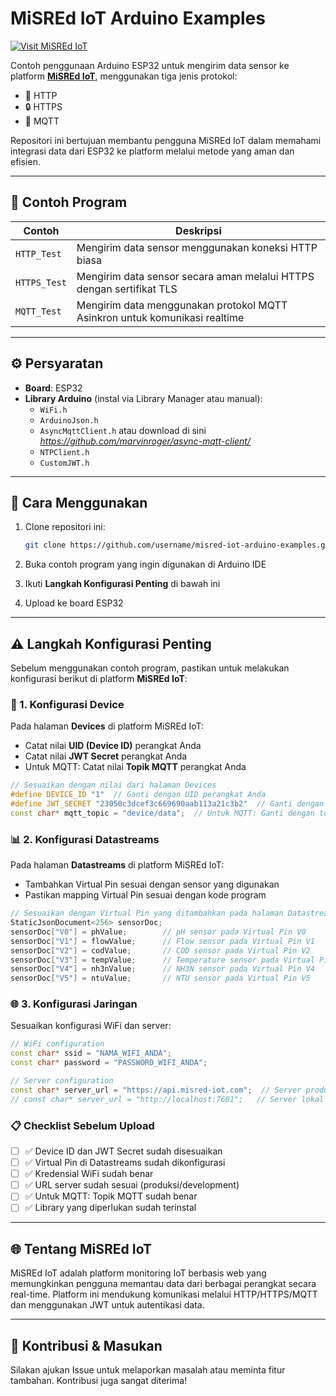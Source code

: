 # MiSREd IoT Arduino Examples

[![Visit MiSREd IoT](https://img.shields.io/badge/MiSREd%20IoT-Visit%20Platform-blue?logo=internet-explorer)](https://misred-iot.com)

Contoh penggunaan Arduino ESP32 untuk mengirim data sensor ke platform **[MiSREd IoT](https://misred-iot.com)**, menggunakan tiga jenis protokol:

- 🔗 HTTP
- 🔒 HTTPS
- 📡 MQTT

Repositori ini bertujuan membantu pengguna MiSREd IoT dalam memahami integrasi data dari ESP32 ke platform melalui metode yang aman dan efisien.

---

## 📁 Contoh Program

| Contoh        | Deskripsi                                                                 |
|---------------|---------------------------------------------------------------------------|
| `HTTP_Test`   | Mengirim data sensor menggunakan koneksi HTTP biasa                       |
| `HTTPS_Test`  | Mengirim data sensor secara aman melalui HTTPS dengan sertifikat TLS     |
| `MQTT_Test`   | Mengirim data menggunakan protokol MQTT Asinkron untuk komunikasi realtime|

---

## ⚙️ Persyaratan

- **Board**: ESP32
- **Library Arduino** (instal via Library Manager atau manual):
  - `WiFi.h`
  - `ArduinoJson.h`
  - `AsyncMqttClient.h` atau download di sini *https://github.com/marvinroger/async-mqtt-client/*
  - `NTPClient.h`
  - `CustomJWT.h` 

---

## 🔧 Cara Menggunakan

1. Clone repositori ini:
   ```bash
   git clone https://github.com/username/misred-iot-arduino-examples.git
   ```

2. Buka contoh program yang ingin digunakan di Arduino IDE
3. Ikuti **Langkah Konfigurasi Penting** di bawah ini
4. Upload ke board ESP32

---

## ⚠️ Langkah Konfigurasi Penting

Sebelum menggunakan contoh program, pastikan untuk melakukan konfigurasi berikut di platform **MiSREd IoT**:

### 🔧 1. Konfigurasi Device
Pada halaman **Devices** di platform MiSREd IoT:
- Catat nilai **UID (Device ID)** perangkat Anda
- Catat nilai **JWT Secret** perangkat Anda
- Untuk MQTT: Catat nilai **Topik MQTT** perangkat Anda

```cpp
// Sesuaikan dengan nilai dari halaman Devices
#define DEVICE_ID "1"  // Ganti dengan UID perangkat Anda
#define JWT_SECRET "23050c3dcef3c669690aab113a21c3b2"  // Ganti dengan JWT Secret Anda
const char* mqtt_topic = "device/data";  // Untuk MQTT: Ganti dengan topik perangkat Anda
```

### 📊 2. Konfigurasi Datastreams
Pada halaman **Datastreams** di platform MiSREd IoT:
- Tambahkan Virtual Pin sesuai dengan sensor yang digunakan
- Pastikan mapping Virtual Pin sesuai dengan kode program

```cpp
// Sesuaikan dengan Virtual Pin yang ditambahkan pada halaman Datastreams
StaticJsonDocument<256> sensorDoc;
sensorDoc["V0"] = phValue;        // pH sensor pada Virtual Pin V0
sensorDoc["V1"] = flowValue;      // Flow sensor pada Virtual Pin V1  
sensorDoc["V2"] = codValue;       // COD sensor pada Virtual Pin V2
sensorDoc["V3"] = tempValue;      // Temperature sensor pada Virtual Pin V3
sensorDoc["V4"] = nh3nValue;      // NH3N sensor pada Virtual Pin V4
sensorDoc["V5"] = ntuValue;       // NTU sensor pada Virtual Pin V5
```

### 🌐 3. Konfigurasi Jaringan
Sesuaikan konfigurasi WiFi dan server:

```cpp
// WiFi configuration
const char* ssid = "NAMA_WIFI_ANDA";
const char* password = "PASSWORD_WIFI_ANDA";

// Server configuration
const char* server_url = "https://api.misred-iot.com";  // Server produksi
// const char* server_url = "http://localhost:7601";   // Server lokal untuk development
```

### 📋 Checklist Sebelum Upload
- [ ] ✅ Device ID dan JWT Secret sudah disesuaikan
- [ ] ✅ Virtual Pin di Datastreams sudah dikonfigurasi
- [ ] ✅ Kredensial WiFi sudah benar
- [ ] ✅ URL server sudah sesuai (produksi/development)
- [ ] ✅ Untuk MQTT: Topik MQTT sudah benar
- [ ] ✅ Library yang diperlukan sudah terinstal

---

## 🌐 Tentang MiSREd IoT

MiSREd IoT adalah platform monitoring IoT berbasis web yang memungkinkan pengguna memantau data dari berbagai perangkat secara real-time. Platform ini mendukung komunikasi melalui HTTP/HTTPS/MQTT dan menggunakan JWT untuk autentikasi data.

---

## 🧩 Kontribusi & Masukan

Silakan ajukan Issue untuk melaporkan masalah atau meminta fitur tambahan. Kontribusi juga sangat diterima!